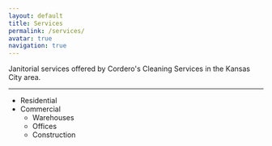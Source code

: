 ```yaml
---
layout: default
title: Services
permalink: /services/
avatar: true
navigation: true
---
```


Janitorial services offered by Cordero's Cleaning Services in the Kansas City area.

---

<ul>
	<li>Residential</li>
	<li>Commercial
	<ul>
		<li>Warehouses</li>
		<li>Offices</li>
		<li>Construction</li>
	</ul>
	</li>
</ul>
